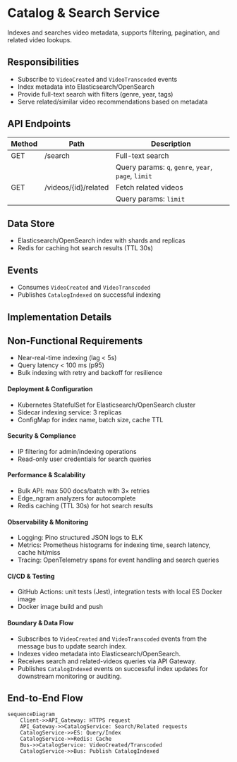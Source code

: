 # Catalog & Search Service

Indexes and searches video metadata, supports filtering, pagination, and related video lookups.

## Responsibilities

-   Subscribe to `VideoCreated` and `VideoTranscoded` events
-   Index metadata into Elasticsearch/OpenSearch
-   Provide full-text search with filters (genre, year, tags)
-   Serve related/similar video recommendations based on metadata

## API Endpoints

| Method | Path                 | Description                                         |
| ------ | -------------------- | --------------------------------------------------- |
| GET    | /search              | Full-text search                                    |
|        |                      | Query params: `q`, `genre`, `year`, `page`, `limit` |
| GET    | /videos/{id}/related | Fetch related videos                                |
|        |                      | Query params: `limit`                               |

## Data Store

-   Elasticsearch/OpenSearch index with shards and replicas
-   Redis for caching hot search results (TTL 30s)

## Events

-   Consumes `VideoCreated` and `VideoTranscoded`
-   Publishes `CatalogIndexed` on successful indexing

## Implementation Details

## Non-Functional Requirements

-   Near-real-time indexing (lag < 5s)
-   Query latency < 100 ms (p95)
-   Bulk indexing with retry and backoff for resilience

#### Deployment & Configuration

-   Kubernetes StatefulSet for Elasticsearch/OpenSearch cluster
-   Sidecar indexing service: 3 replicas
-   ConfigMap for index name, batch size, cache TTL

#### Security & Compliance

-   IP filtering for admin/indexing operations
-   Read-only user credentials for search queries

#### Performance & Scalability

-   Bulk API: max 500 docs/batch with 3× retries
-   Edge_ngram analyzers for autocomplete
-   Redis caching (TTL 30s) for hot search results

#### Observability & Monitoring

-   Logging: Pino structured JSON logs to ELK
-   Metrics: Prometheus histograms for indexing time, search latency, cache hit/miss
-   Tracing: OpenTelemetry spans for event handling and search queries

#### CI/CD & Testing

-   GitHub Actions: unit tests (Jest), integration tests with local ES Docker image
-   Docker image build and push

#### Boundary & Data Flow

-   Subscribes to `VideoCreated` and `VideoTranscoded` events from the message bus to update search index.
-   Indexes video metadata into Elasticsearch/OpenSearch.
-   Receives search and related-videos queries via API Gateway.
-   Publishes `CatalogIndexed` events on successful index updates for downstream monitoring or auditing.

## End-to-End Flow

```mermaid
sequenceDiagram
    Client->>API_Gateway: HTTPS request
    API_Gateway->>CatalogService: Search/Related requests
    CatalogService->>ES: Query/Index
    CatalogService->>Redis: Cache
    Bus->>CatalogService: VideoCreated/Transcoded
    CatalogService->>Bus: Publish CatalogIndexed
```
